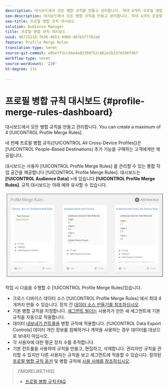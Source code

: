```yaml
---
description: 대시보드에서 모든 병합 규칙을 만들고 관리합니다. 최대 4개의 프로필 병합 규칙을 만들 수 있습니다.
seo-description: 대시보드에서 모든 병합 규칙을 만들고 관리합니다. 최대 4개의 프로필 병합 규칙을 만들 수 있습니다.
seo-title: 프로필 병합 규칙 대시보드
solution: Audience Manager
title: 프로필 병합 규칙 대시보드
uuid: d6725218-7b36-4653-9900-d67b5f7702a0
feature: Profile Merge Rules
translation-type: tm+mt
source-git-commit: e05eff3cc04e4a82399752c862e2b2370286f96f
workflow-type: tm+mt
source-wordcount: '220'
ht-degree: 11%

---
```



# 프로필 병합 규칙 대시보드 {#profile-merge-rules-dashboard}

대시보드에서 모든 병합 규칙을 만들고 관리합니다. You can create a maximum of 4 [!UICONTROL Profile Merge Rules].

네 번째 프로필 병합 규칙([!UICONTROL All Cross-Device Profiles])은 [!UICONTROL People-Based Destinations] 추가 기능을 구매하는 고객에게만 제공됩니다.

대시보드는 사용자 [!UICONTROL Profile Merge Rules] 를 관리할 수 있는 통합 작업 공간을 제공합니다 [!UICONTROL Profile Merge Rules]. 대시보드는 **[!UICONTROL Audience Data]** >에 있습니다 **[!UICONTROL Profile Merge Rules]**. 규칙 대시보드는 아래 예와 유사할 수 있습니다.

![](assets/profile-dashboard.png)

작업 시 다음을 수행할 수 [!UICONTROL Profile Merge Rules]있습니다.

* 크로스 디바이스 데이터 소스 [!UICONTROL Profile Merge Rules] 에서 최대 4개까지 만들 수 있습니다. 장치 간 [데이터 소스 만들기를 참조하십시오](merge-rules-start.md#create-data-source).
* 기본 병합 규칙을 지정합니다. [세그먼트 빌더는](../segments/segment-builder.md) 사용자가 만든 새 세그먼트에 기본 규칙을 자동으로 적용합니다.
* 데이터 [내보내기 컨트롤을](../data-export-controls.md) 병합 규칙에 적용합니다. [!UICONTROL Data Export Controls] 데이터 개인 정보를 침해하거나 계약을 사용하는 경우 데이터를 대상으로 보내지 마십시오.
* 각 사용자에 대한 평균 장치 수를 추적합니다.
* 기본 컨트롤을 사용하여 규칙을 만들고, 편집하고, 삭제합니다. 관리자만 규칙을 관리할 수 있지만 다른 사용자는 규칙을 보고 세그먼트에 적용할 수 있습니다. 정의된 [프로필 병합 규칙 옵션](merge-rule-definitions.md) 및 병합 규칙에 [사용 사례를 참조하십시오](merge-rule-targeting-options.md).

>[!MORELIKETHIS]
>
>* [프로필 병합 규칙 FAQ](../../faq/faq-profile-merge.md)

